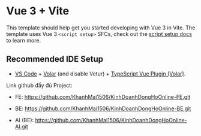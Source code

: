 # Vue 3 + Vite

This template should help get you started developing with Vue 3 in Vite. The template uses Vue 3 `<script setup>` SFCs, check out the [script setup docs](https://v3.vuejs.org/api/sfc-script-setup.html#sfc-script-setup) to learn more.

## Recommended IDE Setup

- [VS Code](https://code.visualstudio.com/) + [Volar](https://marketplace.visualstudio.com/items?itemName=Vue.volar) (and disable Vetur) + [TypeScript Vue Plugin (Volar)](https://marketplace.visualstudio.com/items?itemName=Vue.vscode-typescript-vue-plugin).

Link github đầy đủ Project:
- FE: https://github.com/KhanhMai1506/KinhDoanhDongHoOnline-FE.git

- BE: https://github.com/KhanhMai1506/KinhDoanhDongHoOnline-BE.git

- AI (BE): https://github.com/KhanhMai1506/KinhDoanhDongHoOnline-AI.git 


